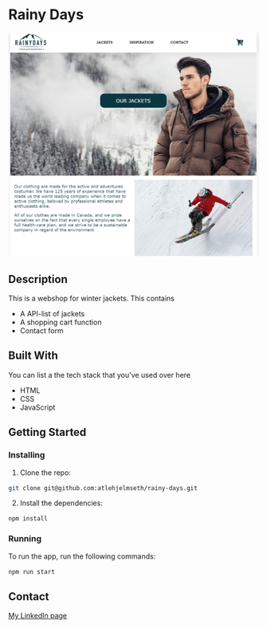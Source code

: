 # Rainy Days

![image](https://github.com/atlehjelmseth/rainy-days/blob/main/RainyDays.png)


## Description

This is a webshop for winter jackets. This contains

- A API-list of jackets
- A shopping cart function
- Contact form

## Built With

You can list a the tech stack that you've used over here

- HTML
- CSS
- JavaScript

## Getting Started

### Installing

1. Clone the repo:

```bash
git clone git@github.com:atlehjelmseth/rainy-days.git
```

2. Install the dependencies:

```
npm install
```

### Running

To run the app, run the following commands:

```bash
npm run start
```

## Contact


[My LinkedIn page](https://www.linkedin.com/in/atle-reinfjord-andersen-hjelmseth-42709b30/)
